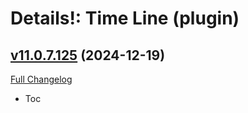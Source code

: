 # Details!: Time Line (plugin)

## [v11.0.7.125](https://github.com/Tercioo/TimeLine/tree/v11.0.7.125) (2024-12-19)
[Full Changelog](https://github.com/Tercioo/TimeLine/compare/v11.0.2.124...v11.0.7.125) 

- Toc  
